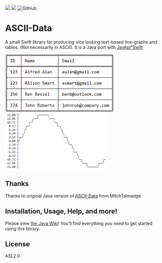 [![](https://img.shields.io/endpoint?url=https%3A%2F%2Fswiftpackageindex.com%2Fapi%2Fpackages%2Fbastie%2FASCII-Data2JavApi%2Fbadge%3Ftype%3Dswift-versions)](https://swiftpackageindex.com/bastie/ASCII-Data2JavApi) [![](https://img.shields.io/endpoint?url=https%3A%2F%2Fswiftpackageindex.com%2Fapi%2Fpackages%2Fbastie%2FASCII-Data2JavApi%2Fbadge%3Ftype%3Dplatforms)](https://swiftpackageindex.com/bastie/ASCII-Data2JavApi) ![GitHub](https://img.shields.io/github/license/bastie/ASCII-Data2JavApi)

# ASCII-Data

A small Swift library for producing nice looking text-based line-graphs and tables. (Not necessarily in ASCII). It is a Java port with [JavApi⁴Swift](https://github.com/bastie/JavApi4Swift)

<img src="sampleTable.png" height="187px" align="left"/>
<img src="sampleGraph.png" height="187px"/>

## Thanks

Thanks to original Java version of [ASCII-Data](https://github.com/MitchTalmadge/ASCII-Data) from MitchTalmadge

## Installation, Usage, Help, and more!

Please view  [the Java Wiki](https://github.com/MitchTalmadge/ASCII-Data/wiki)! You'll find everything you need to get started using this library. 

## License

ASL2.0
